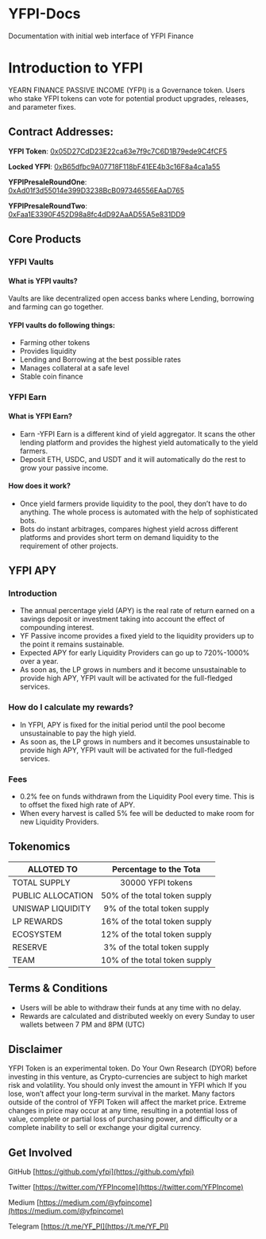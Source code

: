 # YFPI-Docs
 Documentation with initial web interface of YFPI Finance


# Introduction to YFPI
 YEARN FINANCE PASSIVE INCOME (YFPI) is a Governance token. Users who stake YFPI tokens can vote for potential product upgrades, releases, and parameter fixes.

## Contract Addresses:

**YFPI Token**: [0x05D27CdD23E22ca63e7f9c7C6D1B79ede9C4fCF5](https://etherscan.io/token/0x05d27cdd23e22ca63e7f9c7c6d1b79ede9c4fcf5)

**Locked YFPI**: [0xB65dfbc9A07718F118bF41EE4b3c16F8a4ca1a55](https://etherscan.io/address/0xB65dfbc9A07718F118bF41EE4b3c16F8a4ca1a55)

**YFPIPresaleRoundOne**: [0xAd01f3d55014e399D3238BcB097346556EAaD765](https://etherscan.io/address/0xAd01f3d55014e399D3238BcB097346556EAaD765)

**YFPIPresaleRoundTwo**: [0xFaa1E3390F452D98a8fc4dD92AaAD55A5e831DD9](https://etherscan.io/address/0xFaa1E3390F452D98a8fc4dD92AaAD55A5e831DD9)


## Core Products

### YFPI Vaults

####  What is YFPI vaults?

 Vaults are like decentralized open access banks where Lending, borrowing and farming can go together.

#### YFPI vaults do following things:

- Farming other tokens
- Provides liquidity
- Lending and Borrowing at the best possible rates
- Manages collateral at a safe level
- Stable coin finance
  
### YFPI Earn

#### What is YFPI Earn?

- Earn -YFPI Earn is a different kind of yield aggregator. It scans the other lending platform and provides the highest yield automatically to the yield farmers.
- Deposit ETH, USDC, and USDT and it will automatically do the rest to grow your passive income.

#### How does it work?

- Once yield farmers provide liquidity to the pool, they don’t have to do anything. The whole process is automated with the help of sophisticated bots.
- Bots do instant arbitrages, compares highest yield across different platforms and provides short term on demand liquidity to the requirement of other projects.

## YFPI APY
### Introduction
- The annual percentage yield (APY) is the real rate of return earned on a savings deposit or investment taking into account the effect of compounding interest.
- YF Passive income provides a fixed yield to the liquidity providers up to the point it remains sustainable.
- Expected APY for early Liquidity Providers can go up to 720%-1000% over a year.
- As soon as, the LP grows in numbers and it become unsustainable to provide high APY, YFPI vault will be activated for the full-fledged services.

### How do I calculate my rewards?
- In YFPI, APY is fixed for the initial period until the pool become unsustainable to pay the high yield.
- As soon as, the LP grows in numbers and it becomes unsustainable to provide high APY, YFPI vault will be activated for the full-fledged services.

### Fees
- 0.2% fee on funds withdrawn from the Liquidity Pool every time. This is to offset the fixed high rate of APY.
- When every harvest is called 5% fee will be deducted to make room for new Liquidity Providers.

## Tokenomics

| ALLOTED TO    | Percentage to the Tota |
| ------------- |:-------------:|
|TOTAL SUPPLY   | 30000 YFPI tokens |
|PUBLIC ALLOCATION	|50% of the total token supply|
|UNISWAP LIQUIDITY	|9% of the total token supply|
|LP REWARDS	|16% of the total token supply|
|ECOSYSTEM	|12% of the total token supply|
|RESERVE	|3% of the total token supply|
|TEAM   |10% of the total token supply|

## Terms & Conditions
- Users will be able to withdraw their funds at any time with no delay.
- Rewards are calculated and distributed weekly on every Sunday to user wallets between 7 PM and 8PM (UTC)

## Disclaimer
YFPI Token is an experimental token. Do Your Own Research (DYOR) before investing in this venture, as Crypto-currencies are subject to high market risk and volatility. You should only invest the amount in YFPI which If you lose, won’t affect your long-term survival in the market. Many factors outside of the control of YFPI Token will affect the market price. Extreme changes in price may occur at any time, resulting in a potential loss of value, complete or partial loss of purchasing power, and difficulty or a complete inability to sell or exchange your digital currency.

## Get Involved

GitHub [https://github.com/yfpi](https://github.com/yfpi)

Twitter [https://twitter.com/YFPIncome](https://twitter.com/YFPIncome)

Medium [https://medium.com/@yfpincome](https://medium.com/@yfpincome)

Telegram [https://t.me/YF_PI](https://t.me/YF_PI)
